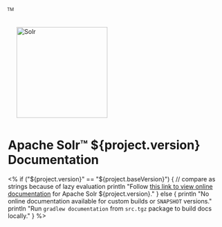 <div>
  <a href="http://lucene.apache.org/solr/">
    <img src="images/solr.svg" style="width:210px; margin:22px 0px 7px 20px; border:none;" title="Apache Solr Logo" alt="Solr" />
  </a>
  <div style="z-index:100;position:absolute;top:25px;left:226px">
    <span style="font-size: x-small">TM</span>
  </div>
</div>

# Apache Solr™ ${project.version} Documentation

<%
if ("${project.version}" == "${project.baseVersion}") { // compare as strings because of lazy evaluation
  println "Follow [this link to view online documentation](${project.solrDocUrl}) for Apache Solr ${project.version}."
} else {
  println "No online documentation available for custom builds or `SNAPSHOT` versions."
  println "Run `gradlew documentation` from `src.tgz` package to build docs locally."
}
%>
